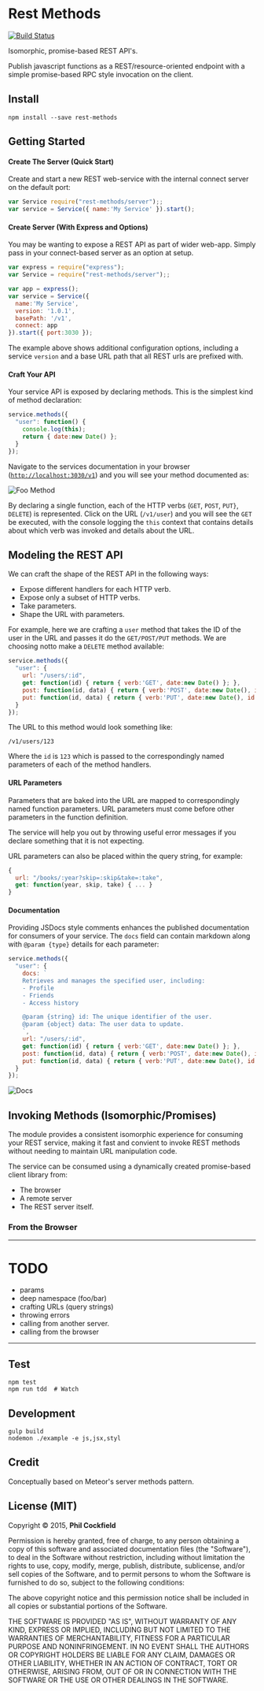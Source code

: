 # Rest Methods
[![Build Status](https://travis-ci.org/philcockfield/rest-methods.svg)](https://travis-ci.org/philcockfield/rest-methods)

Isomorphic, promise-based REST API's.

Publish javascript functions as a REST/resource-oriented endpoint with a simple promise-based RPC style invocation on the client.




## Install

    npm install --save rest-methods


## Getting Started
#### Create The Server (Quick Start)
Create and start a new REST web-service with the internal connect server on the default port:
```js
var Service require("rest-methods/server");;
var service = Service({ name:'My Service' }).start();

```


#### Create Server (With Express and Options)
You may be wanting to expose a REST API as part of wider web-app.  Simply pass in your connect-based server as an option at setup.

```js
var express = require("express");
var Service = require("rest-methods/server");;

var app = express();
var service = Service({
  name:'My Service',
  version: '1.0.1',
  basePath: '/v1',
  connect: app
}).start({ port:3030 });
```

The example above shows additional configuration options, including a service `version` and a base URL path that all REST urls are prefixed with.


#### Craft Your API
Your service API is exposed by declaring methods. This is the simplest kind of method declaration:

```js
service.methods({
  "user": function() {
    console.log(this);
    return { date:new Date() };
  }
});
```

Navigate to the services documentation in your browser ([`http://localhost:3030/v1`](http://localhost:3030/v1)) and you will see your method documented as:

![Foo Method](https://cloud.githubusercontent.com/assets/185555/9016885/92f68662-3828-11e5-99f8-5308d6283524.png)

By declaring a single function, each of the HTTP verbs (`GET`, `POST`, `PUT}`, `DELETE`) is represented.  Click on the URL (`/v1/user`) and you will see the `GET` be executed, with the console logging the `this` context that contains details about which verb was invoked and details about the URL.


## Modeling the REST API
We can craft the shape of the REST API in the following ways:

- Expose different handlers for each HTTP verb.
- Expose only a subset of HTTP verbs.
- Take parameters.
- Shape the URL with parameters.

For example, here we are crafting a `user` method that takes the ID of the user in the URL and passes it do the `GET/POST/PUT` methods.  We are choosing notto make a `DELETE` method available:

```js
service.methods({
  "user": {
    url: "/users/:id",
    get: function(id) { return { verb:'GET', date:new Date() }; },
    post: function(id, data) { return { verb:'POST', date:new Date(), id:id }; },
    put: function(id, data) { return { verb:'PUT', date:new Date(), id:id }; },
  }
});
```

The URL to this method would look something like:

    /v1/users/123

Where the `id` is `123` which is passed to the correspondingly named parameters of each of the method handlers.

#### URL Parameters
Parameters that are baked into the URL are mapped to correspondingly named function parameters.  URL parameters must come before other parameters in the function definition.  

The service will help you out by throwing useful error messages if you declare something that it is not expecting.

URL parameters can also be placed within the query string, for example:

```js
{
  url: "/books/:year?skip=:skip&take=:take",
  get: function(year, skip, take) { ... }
}
```

#### Documentation
Providing JSDocs style comments enhances the published documentation for consumers of your service.  The `docs` field can contain markdown along with `@param {type}` details for each parameter:

```js
service.methods({
  "user": {
    docs: `
    Retrieves and manages the specified user, including:
    - Profile
    - Friends
    - Access history

    @param {string} id: The unique identifier of the user.
    @param {object} data: The user data to update.
    `,
    url: "/users/:id",
    get: function(id) { return { verb:'GET', date:new Date() }; },
    post: function(id, data) { return { verb:'POST', date:new Date(), id:id }; },
    put: function(id, data) { return { verb:'PUT', date:new Date(), id:id }; },
  }
});

```
![Docs](https://cloud.githubusercontent.com/assets/185555/9017617/d41b2bae-382b-11e5-8f7b-95e24e604920.png)


## Invoking Methods (Isomorphic/Promises)
The module provides a consistent isomorphic experience for consuming your REST service, making it fast and convient to invoke REST methods without needing to maintain URL manipulation code.

The service can be consumed using a dynamically created promise-based client library from:

- The browser
- A remote server
- The REST server itself.

### From the Browser



----

# TODO


- params
- deep namespace (foo/bar)
- crafting URLs (query strings)
- throwing errors
- calling from another server.
- calling from the browser



--------

## Test
    npm test
    npm run tdd  # Watch



## Development

    gulp build
    nodemon ./example -e js,jsx,styl



## Credit
Conceptually based on Meteor's server methods pattern.



## License (MIT)
Copyright © 2015, **Phil Cockfield**

Permission is hereby granted, free of charge, to any person obtaining a copy
of this software and associated documentation files (the "Software"), to deal
in the Software without restriction, including without limitation the rights
to use, copy, modify, merge, publish, distribute, sublicense, and/or sell
copies of the Software, and to permit persons to whom the Software is
furnished to do so, subject to the following conditions:

The above copyright notice and this permission notice shall be included in
all copies or substantial portions of the Software.

THE SOFTWARE IS PROVIDED "AS IS", WITHOUT WARRANTY OF ANY KIND, EXPRESS OR
IMPLIED, INCLUDING BUT NOT LIMITED TO THE WARRANTIES OF MERCHANTABILITY,
FITNESS FOR A PARTICULAR PURPOSE AND NONINFRINGEMENT. IN NO EVENT SHALL THE
AUTHORS OR COPYRIGHT HOLDERS BE LIABLE FOR ANY CLAIM, DAMAGES OR OTHER
LIABILITY, WHETHER IN AN ACTION OF CONTRACT, TORT OR OTHERWISE, ARISING FROM,
OUT OF OR IN CONNECTION WITH THE SOFTWARE OR THE USE OR OTHER DEALINGS IN
THE SOFTWARE.
